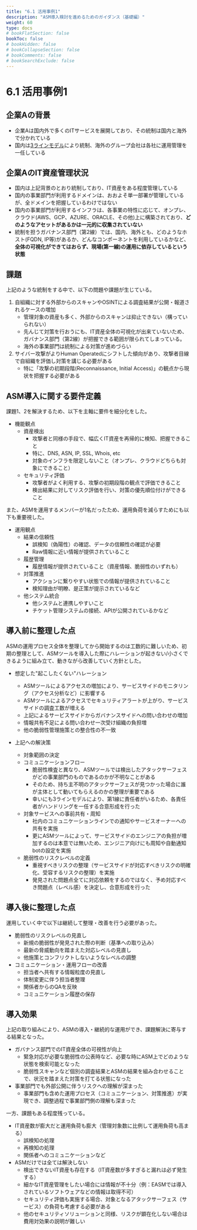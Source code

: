 ```yaml
---
title: "6.1 活用事例1"
description: "ASM導入検討を進めるためのガイダンス（基礎編）"
weight: 60
type: docs
# bookFlatSection: false
bookToc: false
# bookHidden: false
# bookCollapseSection: false
# bookComments: false
# bookSearchExclude: false
---
```

# 6.1 活用事例1

## 企業Aの背景

- 企業Aは国内外で多くのITサービスを展開しており、その統制は国内と海外で分かれている
- 国内は[3ラインモデル](https://www.iiajapan.com/leg/pdf/data/iia/2020.07_1_Three-Lines-Model-Updated-Japanese.pdf)により統制、海外のグループ会社は各社に運用管理を一任している

## 企業AのIT資産管理状況

- 国内は上記背景のとおり統制しており、IT資産をある程度管理している
- 国内の事業部門が利用するドメインは、おおよそ単一部署が管理しているが、全ドメインを把握しているわけではない
- 国内の事業部門が利用するインフラは、各事業の特性に応じて、オンプレ、クラウド(AWS、GCP、AZURE、ORACLE、その他)上に構築されており、**どのようなアセットがあるかは一元的に収集されていない**
- 統制を担うガバナンス部門（第2線）では、国内、海外とも、どのようなホスト(FQDN, IP等)があるか、どんなコンポーネントを利用しているかなど、**全体の可視化ができてはおらず、現場(第一線)の運用に依存しているという状態**

## 課題

上記のような統制をする中で、以下の問題や課題が生じている。

1. 自組織に対する外部からのスキャンやOSINTによる調査結果が公開・報道されるケースの増加
    - 管理対象の資産も多く、外部からのスキャンは抑止できない（構っていられない）
    - 先んじて対策を行おうにも、IT資産全体の可視化が出来ていないため、ガバナンス部門（第2線）が把握できる範囲が限られてしまっている。
    - 海外の事業部門は統制による対策が進めづらい
2. サイバー攻撃がよりHuman Operatedにシフトした傾向があり、攻撃者目線で自組織を評価し対策を講じる必要がある
    - 特に「攻撃の初期段階(Reconnaissance, Initial Access)」の観点から現状を把握する必要がある
 
## ASM導入に関する要件定義

課題1、2を解決するため、以下を主軸に要件を細分化をした。
- 機能観点
    - 資産検出
        - 攻撃者と同様の手段で、幅広くIT資産を再帰的に検知、把握できること　
        - 特に、DNS, ASN, IP, SSL, Whois, etc
        - 対象のインフラを限定しないこと（オンプレ、クラウドどちらも対象にできること）
    - セキュリティ評価
        - 攻撃者がよく利用する、攻撃の初期段階の観点で評価できること
        - 検出結果に対してリスク評価を行い、対策の優先順位付けができること

また、ASMを運用するメンバーが1名だったため、運用負荷を減らすためにも以下も重要視した。
- 運用観点
    - 結果の信頼性
        - 誤検知（偽陽性）の確認、データの信頼性の確認が必要
        - Raw情報に近い情報が提供されていること
    - 履歴管理
        - 履歴情報が提供されていること（資産情報、脆弱性のいずれも）
    - 対策推進
        - アクションに繋りやすい状態での情報が提供されていること
        - 検知理由が明瞭、是正策が提示されているなど
    - 他システム統合
        - 他システムと連携しやすいこと
        - チケット管理システムの接続、APIが公開されているかなど

## 導入前に整理した点

ASMの運用プロセス全体を整理してから開始するのは工数的に難しいため、初期の整理として、ASMツールを導入した際にハレーションが起きない/小さくできるように組み立て、動きながら改善していく方針とした。

- 想定した"起こしたくない"ハレーション
    - ASMツールによるアクセスの増加により、サービスサイドのモニタリング（アクセス分析など）に影響する
    - ASMツールによるアクセスでセキュリティアラートが上がり、サービスサイドの調査工数が増える
    - 上記によるサービスサイドからガバナンスサイドへの問い合わせの増加
    - 情報共有不足による問い合わせ一次受け組織の負担増
    - 他の脆弱性管理施策との整合性の不一致

- 上記への解決策
    - 対象範囲の決定
    - コミュニケーションフロー
        - 脆弱性検査と異なり、ASMツールでは検出したアタックサーフェスがどの事業部門のものであるのかが不明なことがある
        - そのため、持ち主不明のアタックサーフェスが見つかった場合に誰が主体として動いてもらえるのかの整理が重要である
        - 幸いにも3ラインモデルにより、第1線に責任者がいるため、各責任者がハンドリングを一任する合意形成を行った
    - 対象サービスへの事前共有・周知
        - 社内のコミュニケーションラインでの通知やサービスオーナーへの共有を実施
        - 更にASMツールによって、サービスサイドのエンジニアの負担が増加するのは本意では無いため、エンジニア向けにも周知や自動通知botの設定を実施
    - 脆弱性のリスクレベルの定義
        - 重視すべきリスクの整理（サービスサイドが対応すべきリスクの明確化、受容するリスクの整理）を実施
        - 発見された問題点全てに対応依頼をするのではなく、予め対応すべき問題点（レベル感）を決定し、合意形成を行った

## 導入後に整理した点

運用していく中で以下は継続して整理・改善を行う必要があった。

- 脆弱性のリスクレベルの見直し
    - 新規の脆弱性が発見された際の判断（基準への取り込み）
    - 最新の脅威動向を踏まえた対応レベルの見直し
    - 他施策とコンフリクトしないようなレベルの調整
- コミュニケーション・運用フローの改善
    - 担当者へ共有する情報粒度の見直し
    - 体制変更に伴う担当者整理
    - 関係者からのQAを反映
    - コミュニケーション履歴の保存

## 導入効果

上記の取り組みにより、ASMの導入・継続的な運用ができ、課題解決に寄与する結果となった。

- ガバナンス部門でのIT資産全体の可視性が向上
    - 緊急対応が必要な脆弱性の公表時など、必要な時にASM上でどのような状態を検索可能となった
    - 脆弱性スキャンなど個別の調査結果とASMの結果を組み合わせることで、状況を踏まえた対策を打てる状態になった
- 事業部門でも外部公開に伴うリスクへの理解が深まった
    - 事業部門も含めた運用プロセス（コミュニケーション、対策推進）が実現でき、調整過程で事業部門側の理解も深まった

一方、課題もある程度残っている。

- IT資産数が膨大だと運用負荷も膨大（管理対象数に比例して運用負荷も高まる）
    - 誤検知の処理
    - 再検知の処理
    - 関係者へのコミュニケーションなど
- ASMだけでは全ては解決しない
    - 検出できないIT資産も存在する（IT資産数が多すぎると漏れは必ず発生する）
    - 細かなIT資産管理をしたい場合には情報が不十分（例：EASMでは導入されているソフトウェアなどの情報は取得不可）
    - セキュリティ評価も実施する場合、対象となるアタックサーフェス（サービス）の負荷も考慮する必要がある
    - 他のセキュリティソリューションと同様、リスクが顕在化しない場合は費用対効果の説明が難しい